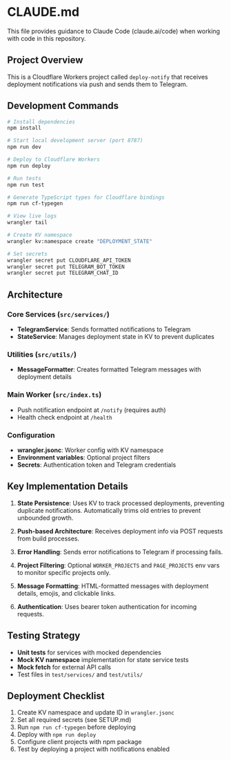 # CLAUDE.md

This file provides guidance to Claude Code (claude.ai/code) when working with code in this repository.

## Project Overview

This is a Cloudflare Workers project called `deploy-notify` that receives deployment notifications via push and sends them to Telegram.

## Development Commands

```bash
# Install dependencies
npm install

# Start local development server (port 8787)
npm run dev

# Deploy to Cloudflare Workers
npm run deploy

# Run tests
npm run test

# Generate TypeScript types for Cloudflare bindings
npm run cf-typegen

# View live logs
wrangler tail

# Create KV namespace
wrangler kv:namespace create "DEPLOYMENT_STATE"

# Set secrets
wrangler secret put CLOUDFLARE_API_TOKEN
wrangler secret put TELEGRAM_BOT_TOKEN
wrangler secret put TELEGRAM_CHAT_ID
```

## Architecture

### Core Services (`src/services/`)
- **TelegramService**: Sends formatted notifications to Telegram
- **StateService**: Manages deployment state in KV to prevent duplicates

### Utilities (`src/utils/`)
- **MessageFormatter**: Creates formatted Telegram messages with deployment details

### Main Worker (`src/index.ts`)
- Push notification endpoint at `/notify` (requires auth)
- Health check endpoint at `/health`

### Configuration
- **wrangler.jsonc**: Worker config with KV namespace
- **Environment variables**: Optional project filters
- **Secrets**: Authentication token and Telegram credentials

## Key Implementation Details

1. **State Persistence**: Uses KV to track processed deployments, preventing duplicate notifications. Automatically trims old entries to prevent unbounded growth.

2. **Push-based Architecture**: Receives deployment info via POST requests from build processes.

3. **Error Handling**: Sends error notifications to Telegram if processing fails.

4. **Project Filtering**: Optional `WORKER_PROJECTS` and `PAGE_PROJECTS` env vars to monitor specific projects only.

5. **Message Formatting**: HTML-formatted messages with deployment details, emojis, and clickable links.

6. **Authentication**: Uses bearer token authentication for incoming requests.

## Testing Strategy

- **Unit tests** for services with mocked dependencies
- **Mock KV namespace** implementation for state service tests
- **Mock fetch** for external API calls
- Test files in `test/services/` and `test/utils/`

## Deployment Checklist

1. Create KV namespace and update ID in `wrangler.jsonc`
2. Set all required secrets (see SETUP.md)
3. Run `npm run cf-typegen` before deploying
4. Deploy with `npm run deploy`
5. Configure client projects with npm package
6. Test by deploying a project with notifications enabled